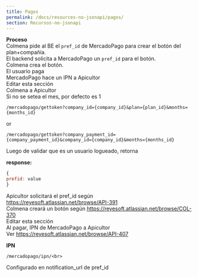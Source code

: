 ```yaml
---
title: Pagos
permalink: /docs/resources-no-jsonapi/pagos/
section: Recursos-no-jsonapi
---
```


**Proceso**<br>
Colmena pide al BE el `pref_id` de MercadoPago para crear el botón del plan+compañía.<br>
El backend solicita a MercadoPago un `pref_id` para el botón.<br>
Colmena crea el botón.<br>
El usuario paga<br>
MercadoPago hace un IPN a Apicultor<br>
Editar esta sección<br>
Colmena a Apicultor<br>
Si no se setea el mes, por defecto es 1

```
/mercadopago/gettoken?company_id={company_id}&plan={plan_id}&months={months_id}
```

or

```
/mercadopago/gettoken?company_payment_id={company_payment_id}&company_id={company_id}&months={months_id}
```

Luego de validar que es un usuario logueado, retorna

**response:**

```javascript
{    
prefid: value
}
```

Apicultor solicitará el pref_id según <https://reyesoft.atlassian.net/browse/API-391><br>
Colmena creará un botón según <https://reyesoft.atlassian.net/browse/COL-370><br>
Editar esta sección<br>
Al pagar, IPN de MercadoPago a Apicultor<br>
Ver <https://reyesoft.atlassian.net/browse/API-407>

**IPN**

```
/mercadopago/ipn/<br>
```

Configurado en notification_url de pref_id
